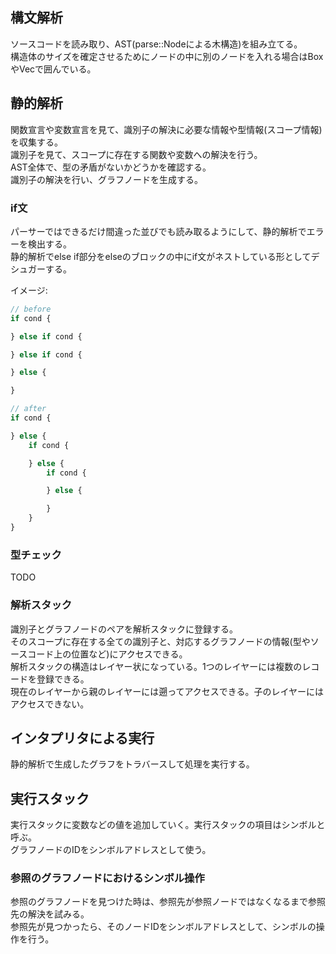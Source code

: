 ## 構文解析
ソースコードを読み取り、AST(parse::Nodeによる木構造)を組み立てる。  
構造体のサイズを確定させるためにノードの中に別のノードを入れる場合はBoxやVecで囲んでいる。

## 静的解析
関数宣言や変数宣言を見て、識別子の解決に必要な情報や型情報(スコープ情報)を収集する。  
識別子を見て、スコープに存在する関数や変数への解決を行う。  
AST全体で、型の矛盾がないかどうかを確認する。  
識別子の解決を行い、グラフノードを生成する。

### if文
パーサーではできるだけ間違った並びでも読み取るようにして、静的解析でエラーを検出する。  
静的解析でelse if部分をelseのブロックの中にif文がネストしている形としてデシュガーする。

イメージ:
```ts
// before
if cond {

} else if cond {

} else if cond {

} else {

}

// after
if cond {

} else {
	if cond {

	} else {
		if cond {

		} else {

		}
	}
}
```

### 型チェック
TODO

### 解析スタック
識別子とグラフノードのペアを解析スタックに登録する。  
そのスコープに存在する全ての識別子と、対応するグラフノードの情報(型やソースコード上の位置など)にアクセスできる。  
解析スタックの構造はレイヤー状になっている。1つのレイヤーには複数のレコードを登録できる。  
現在のレイヤーから親のレイヤーには遡ってアクセスできる。子のレイヤーにはアクセスできない。

## インタプリタによる実行
静的解析で生成したグラフをトラバースして処理を実行する。  

## 実行スタック
実行スタックに変数などの値を追加していく。実行スタックの項目はシンボルと呼ぶ。  
グラフノードのIDをシンボルアドレスとして使う。

### 参照のグラフノードにおけるシンボル操作
参照のグラフノードを見つけた時は、参照先が参照ノードではなくなるまで参照先の解決を試みる。  
参照先が見つかったら、そのノードIDをシンボルアドレスとして、シンボルの操作を行う。
